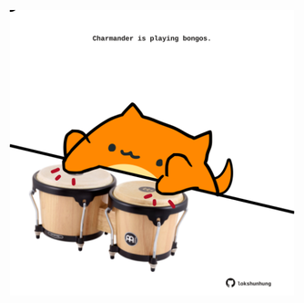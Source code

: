 <!-- built at 23/02/2025, 13:03:34 UTC -->
<p align="center">
  <img width="500" height="500" src="./ReadmeImage.svg">
</p>

